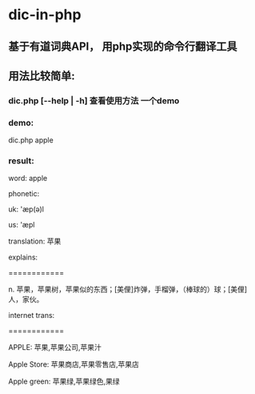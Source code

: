 # dic-in-php
## 基于有道词典API， 用php实现的命令行翻译工具

## 用法比较简单:

### dic.php [--help | -h] 查看使用方法 一个demo

### demo:
dic.php apple

### result:

word: apple

phonetic:

uk: 'æp(ə)l

us: 'æpl

translation: 苹果

explains:

============

n. 苹果，苹果树，苹果似的东西；[美俚]炸弹，手榴弹，（棒球的）球；[美俚]人，家伙。

internet trans:

============

APPLE: 苹果,苹果公司,苹果汁

Apple Store: 苹果商店,苹果零售店,苹果店

Apple green: 苹果绿,苹果绿色,果绿
